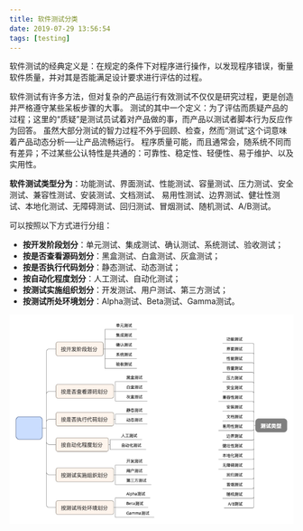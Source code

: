 ```yaml
---
title: 软件测试分类
date: 2019-07-29 13:56:54
tags: [testing]
---
```


软件测试的经典定义是：在规定的条件下对程序进行操作，以发现程序错误，衡量软件质量，并对其是否能满足设计要求进行评估的过程。

软件测试有许多方法，但对复杂的产品运行有效测试不仅仅是研究过程，更是创造并严格遵守某些呆板步骤的大事。
测试的其中一个定义：为了评估而质疑产品的过程；这里的“质疑”是测试员试着对产品做的事，而产品以测试者脚本行为反应作为回答。
虽然大部分测试的智力过程不外乎回顾、检查，然而“测试”这个词意味着产品动态分析──让产品流畅运行。
程序质量可能，而且通常会，随系统不同而有差异；不过某些公认特性是共通的：可靠性、稳定性、轻便性、易于维护、以及实用性。

**软件测试类型分为**：功能测试、界面测试、性能测试、容量测试、压力测试、安全测试、兼容性测试、安装测试、文档测试、
易用性测试、边界测试、健壮性测试、本地化测试、无障碍测试、回归测试、冒烟测试、随机测试、A/B测试。

<!--more-->

可以按照以下方式进行分组：

* **按开发阶段划分**：单元测试、集成测试、确认测试、系统测试、验收测试；
* **按是否查看源码划分**：黑盒测试、白盒测试、灰盒测试；
* **按是否执行代码划分**：静态测试、动态测试；
* **按自动化程度划分**：人工测试、自动化测试；
* **按测试实施组织划分**：开发测试、用户测试、第三方测试；
* **按测试所处环境划分**：Alpha测试、Beta测试、Gamma测试。

![](/images/test-classification-1.png)
